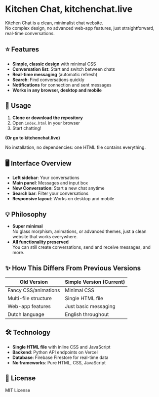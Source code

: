 # Kitchen Chat, kitchenchat.live

Kitchen Chat is a clean, minimalist chat website.  
No complex design, no advanced web-app features, just straightforward, real-time conversations.

## ⭐ Features

- **Simple, classic design** with minimal CSS
- **Conversation list**: Start and switch between chats
- **Real-time messaging** (automatic refresh)
- **Search**: Find conversations quickly
- **Notifications** for connection and sent messages
- **Works in any browser, desktop and mobile**

## 🚀 Usage

1. **Clone or download the repository**
2. Open `index.html` in your browser
3. Start chatting!

**(Or go to kitchenchat.live)**

No installation, no dependencies: one HTML file contains everything.

## 🖥️ Interface Overview

- **Left sidebar**: Your conversations
- **Main panel**: Messages and input box
- **New Conversation**: Start a new chat anytime
- **Search bar**: Filter your conversations
- **Responsive layout**: Works on desktop and mobile

## 💡 Philosophy

- **Super minimal**  
  No glass morphism, animations, or advanced themes, just a clean website that works everywhere.
- **All functionality preserved**  
  You can still create conversations, send and receive messages, and more.

## ✨ How This Differs From Previous Versions

| Old Version         | Simple Version (Current)      |
|---------------------|------------------------------ |
| Fancy CSS/animations| Minimal CSS                   |
| Multi-file structure| Single HTML file              |
| Web-app features    | Just basic messaging          |
| Dutch language      | English throughout            |

## 🛠️ Technology

- **Single HTML file** with inline CSS and JavaScript
- **Backend**: Python API endpoints on Vercel
- **Database**: Firebase Firestore for real-time data
- **No frameworks**: Pure HTML, CSS, JavaScript

## 📄 License

MIT License
